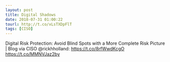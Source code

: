 ```yaml
---
layout: post
title: Digital Shadows
date: 2018-07-31 01:00:22
tourl: http://t.co/xLsTXDpFlT
tags: [CISO]
---
```

Digital Risk Protection: Avoid Blind Spots with a More Complete Risk Picture | Blog via CISO @rickhholland: https://t.co/8rfWwdKcgO https://t.co/MMNVJaz2by